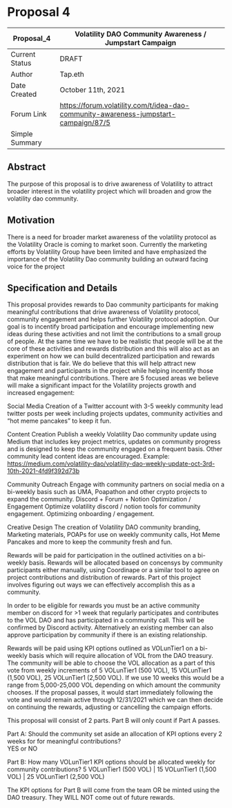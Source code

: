 # Proposal 4

| Proposal_4 | Volatility DAO Community Awareness / Jumpstart Campaign |
| --- | ----------- |
| Current Status | DRAFT |
| Author | Tap.eth |
| Date Created | October 11th, 2021 |
| Forum Link | https://forum.volatility.com/t/idea-dao-community-awareness-jumpstart-campaign/87/5 |
| Simple Summary | |

## Abstract
The purpose of this proposal is to drive awareness of Volatility to attract broader interest in the volatility project which will broaden and grow the volatility dao community.

## Motivation
There is a need for broader market awareness of the volatility protocol as the Volatility Oracle is coming to market soon. Currently the marketing efforts by Volatility Group have been limited and have emphasized the importance of the Volatility Dao community building an outward facing voice for the project

## Specification and Details

This proposal provides rewards to Dao community participants for making meaningful contributions that drive awareness of Volatility protocol, community engagement and helps further Volatility protocol adoption.
Our goal is to incentify broad participation and encourage implementing new ideas during these activities and not limit the contributions to a small group of people. At the same time we have to be realistic that people will be at the core of these activities and rewards distribution and this will also act as an experiment on how we can build decentralized participation and rewards distribution that is fair. We do believe that this will help attract new engagement and participants in the project while helping incentify those that make meaningful contributions.
There are 5 focused areas we believe will make a significant impact for the Volatility projects growth and increased engagement:


Social Media
Creation of a Twitter account with 3-5 weekly community lead twitter posts per week including projects updates, community activities and “hot meme pancakes” to keep it fun.

Content Creation
Publish a weekly Volatility Dao community update using Medium that includes key project metrics, updates on community progress and is designed to keep the community engaged on a frequent basis. Other community lead content ideas are encouraged. Example: https://medium.com/volatility-dao/volatility-dao-weekly-update-oct-3rd-10th-2021-4fd9f392d73b


Community Outreach
Engage with community partners on social media on a bi-weekly basis such as UMA, Poapathon and other crypto projects to expand the community.
Discord + Forum + Notion Optimization / Engagement
Optimize volatility discord / notion tools for community engagement. Optimizing onboarding / engagement.

Creative Design 
The creation of Volatility DAO community branding, Marketing materials, POAPs for use on weekly community calls, Hot Meme Pancakes and more to keep the community fresh and fun.

Rewards will be paid for participation in the outlined activities on a bi-weekly basis. Rewards will be allocated based on concensys by community participants either manually, using Coordinape or a similar tool to agree on project contributions and distribution of rewards. Part of this project involves figuring out ways we can effectively accomplish this as a community.

In order to be eligible for rewards you must be an active community member on discord for >1 week that regularly participates and contributes to the VOL DAO and has participated in a community call. This will be confirmed by Discord activity. Alternatively an existing member can also approve participation by community if there is an existing relationship.

Rewards will be paid using KPI options outlined as VOLunTier1 on a bi-weekly basis which will require allocation of VOL from the DAO treasury. The community will be able to choose the VOL allocation as a part of this vote from weekly increments of 5 VOLunTier1 (500 VOL), 15 VOLunTier1 (1,500 VOL), 25  VOLunTier1 (2,500 VOL). If we use 10 weeks this would be a range from 5,000-25,000 VOL depending on which amount the community chooses. 
If the proposal passes, it would start immediately following the vote and would remain active through 12/31/2021 which we can then decide on continuing the rewards, adjusting or cancelling the campaign efforts.

This proposal will consist of 2 parts. Part B will only count if Part A passes.

Part A: Should the community set aside an allocation of KPI options every 2 weeks for for meaningful contributions?  
YES or NO

Part B: How many VOLunTier1 KPI options should be allocated weekly for community contributions?
5 VOLunTier1 (500 VOL) | 15 VOLunTier1 (1,500 VOL) | 25 VOLunTier1 (2,500 VOL)

The KPI options for Part B will come from the team OR be minted using the DAO treasury. They WILL NOT come out of future rewards.
